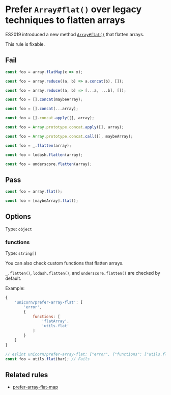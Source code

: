 # Prefer `Array#flat()` over legacy techniques to flatten arrays

ES2019 introduced a new method [`Array#flat()`](https://developer.mozilla.org/en-US/docs/Web/JavaScript/Reference/Global_Objects/Array/flat) that flatten arrays.

This rule is fixable.

## Fail

```js
const foo = array.flatMap(x => x);
```

```js
const foo = array.reduce((a, b) => a.concat(b), []);
```

```js
const foo = array.reduce((a, b) => [...a, ...b], []);
```

```js
const foo = [].concat(maybeArray);
```

```js
const foo = [].concat(...array);
```

```js
const foo = [].concat.apply([], array);
```

```js
const foo = Array.prototype.concat.apply([], array);
```

```js
const foo = Array.prototype.concat.call([], maybeArray);
```

```js
const foo = _.flatten(array);
```

```js
const foo = lodash.flatten(array);
```

```js
const foo = underscore.flatten(array);
```

## Pass

```js
const foo = array.flat();
```

```js
const foo = [maybeArray].flat();
```

## Options

Type: `object`

### functions

Type: `string[]`

You can also check custom functions that flatten arrays.

`_.flatten()`, `lodash.flatten()`, and `underscore.flatten()` are checked by default.

Example:

```js
{
	'unicorn/prefer-array-flat': [
		'error',
		{
			functions: [
				'flatArray',
				'utils.flat'
			]
		}
	]
}
```

```js
// eslint unicorn/prefer-array-flat: ["error", {"functions": ["utils.flat"]}]
const foo = utils.flat(bar); // Fails
```

## Related rules

- [prefer-array-flat-map](./prefer-array-flat-map.md)
